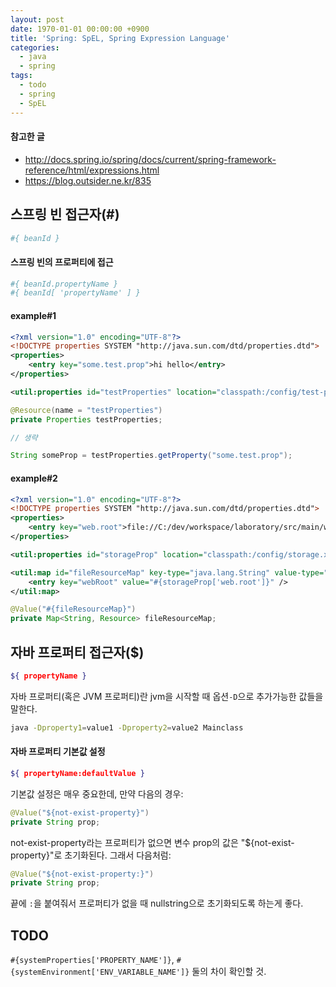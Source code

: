 ```yaml
---
layout: post
date: 1970-01-01 00:00:00 +0900
title: 'Spring: SpEL, Spring Expression Language'
categories:
  - java
  - spring
tags:
  - todo
  - spring
  - SpEL
---
```


#### 참고한 글
- http://docs.spring.io/spring/docs/current/spring-framework-reference/html/expressions.html
- https://blog.outsider.ne.kr/835

## 스프링 빈 접근자(#)
```bash
#{ beanId }
```

#### 스프링 빈의 프로퍼티에 접근
```bash
#{ beanId.propertyName }
#{ beanId[ 'propertyName' ] }
```

#### example#1
```xml
<?xml version="1.0" encoding="UTF-8"?>
<!DOCTYPE properties SYSTEM "http://java.sun.com/dtd/properties.dtd">
<properties>
	<entry key="some.test.prop">hi hello</entry>
</properties>
```
```xml
<util:properties id="testProperties" location="classpath:/config/test-properties.xml" />
```
```java
@Resource(name = "testProperties")
private Properties testProperties;

// 생략

String someProp = testProperties.getProperty("some.test.prop");
```

#### example#2
```xml
<?xml version="1.0" encoding="UTF-8"?>
<!DOCTYPE properties SYSTEM "http://java.sun.com/dtd/properties.dtd">
<properties>
	<entry key="web.root">file://C:/dev/workspace/laboratory/src/main/webapp</entry>
</properties>
```
```xml
<util:properties id="storageProp" location="classpath:/config/storage.xml" />
```
```xml
<util:map id="fileResourceMap" key-type="java.lang.String" value-type="org.springframework.core.io.Resource">
	<entry key="webRoot" value="#{storageProp['web.root']}" />
</util:map>
```
```java
@Value("#{fileResourceMap}")
private Map<String, Resource> fileResourceMap;
```

## 자바 프로퍼티 접근자($)
```bash
${ propertyName }
```

자바 프로퍼티(혹은 JVM 프로퍼티)란 jvm을 시작할 때 옵션`-D`으로 추가가능한 값들을 말한다.
```bash
java -Dproperty1=value1 -Dproperty2=value2 Mainclass
```

#### 자바 프로퍼티 기본값 설정
```bash
${ propertyName:defaultValue }
```
기본값 설정은 매우 중요한데, 만약 다음의 경우:
```java
@Value("${not-exist-property}")
private String prop;
```
not-exist-property라는 프로퍼티가 없으면 변수 prop의 값은 "${not-exist-property}"로 초기화된다.
그래서 다음처럼:
```java
@Value("${not-exist-property:}")
private String prop;
```
끝에 `:`을 붙여줘서 프로퍼티가 없을 때 nullstring으로 초기화되도록 하는게 좋다.

## TODO
`#{systemProperties['PROPERTY_NAME']}`, `#{systemEnvironment['ENV_VARIABLE_NAME']}` 둘의 차이 확인할 것.
